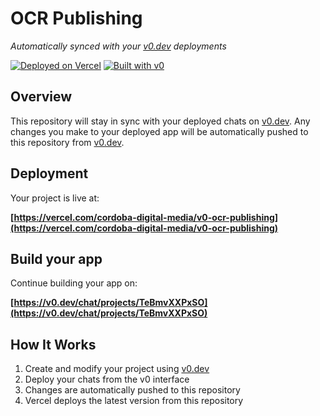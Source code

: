 # OCR Publishing

*Automatically synced with your [v0.dev](https://v0.dev) deployments*

[![Deployed on Vercel](https://img.shields.io/badge/Deployed%20on-Vercel-black?style=for-the-badge&logo=vercel)](https://vercel.com/cordoba-digital-media/v0-ocr-publishing)
[![Built with v0](https://img.shields.io/badge/Built%20with-v0.dev-black?style=for-the-badge)](https://v0.dev/chat/projects/TeBmvXXPxSO)

## Overview

This repository will stay in sync with your deployed chats on [v0.dev](https://v0.dev).
Any changes you make to your deployed app will be automatically pushed to this repository from [v0.dev](https://v0.dev).

## Deployment

Your project is live at:

**[https://vercel.com/cordoba-digital-media/v0-ocr-publishing](https://vercel.com/cordoba-digital-media/v0-ocr-publishing)**

## Build your app

Continue building your app on:

**[https://v0.dev/chat/projects/TeBmvXXPxSO](https://v0.dev/chat/projects/TeBmvXXPxSO)**

## How It Works

1. Create and modify your project using [v0.dev](https://v0.dev)
2. Deploy your chats from the v0 interface
3. Changes are automatically pushed to this repository
4. Vercel deploys the latest version from this repository